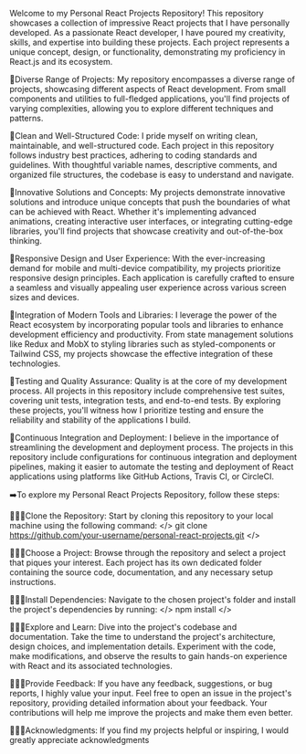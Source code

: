 Welcome to my Personal React Projects Repository! This repository showcases a collection of impressive React projects that I have personally developed. As a passionate React developer, I have poured my creativity, skills, and expertise into building these projects. Each project represents a unique concept, design, or functionality, demonstrating my proficiency in React.js and its ecosystem.

🔰Diverse Range of Projects: My repository encompasses a diverse range of projects, showcasing different aspects of React development. From small components and utilities to full-fledged applications, you'll find projects of varying complexities, allowing you to explore different techniques and patterns.

🔰Clean and Well-Structured Code: I pride myself on writing clean, maintainable, and well-structured code. Each project in this repository follows industry best practices, adhering to coding standards and guidelines. With thoughtful variable names, descriptive comments, and organized file structures, the codebase is easy to understand and navigate.

🔰Innovative Solutions and Concepts: My projects demonstrate innovative solutions and introduce unique concepts that push the boundaries of what can be achieved with React. Whether it's implementing advanced animations, creating interactive user interfaces, or integrating cutting-edge libraries, you'll find projects that showcase creativity and out-of-the-box thinking.

🔰Responsive Design and User Experience: With the ever-increasing demand for mobile and multi-device compatibility, my projects prioritize responsive design principles. Each application is carefully crafted to ensure a seamless and visually appealing user experience across various screen sizes and devices.

🔰Integration of Modern Tools and Libraries: I leverage the power of the React ecosystem by incorporating popular tools and libraries to enhance development efficiency and productivity. From state management solutions like Redux and MobX to styling libraries such as styled-components or Tailwind CSS, my projects showcase the effective integration of these technologies.

🔰Testing and Quality Assurance: Quality is at the core of my development process. All projects in this repository include comprehensive test suites, covering unit tests, integration tests, and end-to-end tests. By exploring these projects, you'll witness how I prioritize testing and ensure the reliability and stability of the applications I build.

🔰Continuous Integration and Deployment: I believe in the importance of streamlining the development and deployment process. The projects in this repository include configurations for continuous integration and deployment pipelines, making it easier to automate the testing and deployment of React applications using platforms like GitHub Actions, Travis CI, or CircleCI.

➡️To explore my Personal React Projects Repository, follow these steps:

👨🏽‍💻Clone the Repository: Start by cloning this repository to your local machine using the following command: </> git clone https://github.com/your-username/personal-react-projects.git </>

👨🏽‍💻Choose a Project: Browse through the repository and select a project that piques your interest. Each project has its own dedicated folder containing the source code, documentation, and any necessary setup instructions.

👨🏽‍💻Install Dependencies: Navigate to the chosen project's folder and install the project's dependencies by running: </> npm install </>

👨🏽‍💻Explore and Learn: Dive into the project's codebase and documentation. Take the time to understand the project's architecture, design choices, and implementation details. Experiment with the code, make modifications, and observe the results to gain hands-on experience with React and its associated technologies.

👨🏽‍💻Provide Feedback: If you have any feedback, suggestions, or bug reports, I highly value your input. Feel free to open an issue in the project's repository, providing detailed information about your feedback. Your contributions will help me improve the projects and make them even better.

👨🏽‍💻Acknowledgments: If you find my projects helpful or inspiring, I would greatly appreciate acknowledgments
